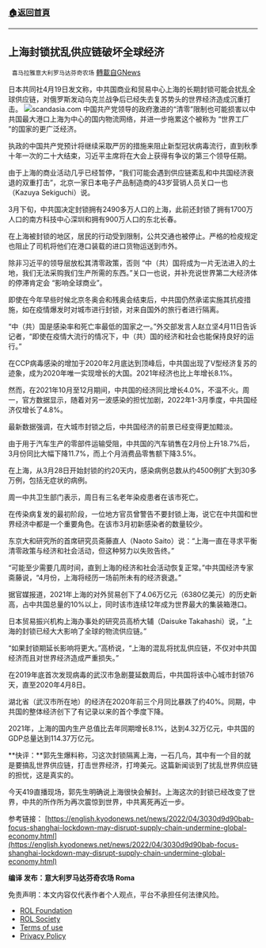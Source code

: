 ###  [:house:返回首頁](https://github.com/ourhimalayas/txt)
---


## 上海封锁扰乱供应链破坏全球经济
` 喜马拉雅意大利罗马达芬奇农场` [轉載自GNews](https://gnews.org/zh-hans/2374786/)

日本共同社4月19日发文称，中共国商业和贸易中心上海的长期封锁可能会扰乱全球供应链，对俄罗斯发动乌克兰战争后已经失去复苏势头的世界经济造成沉重打击。
![](https://assets.gnews.org/wp-content/uploads/2022/04/s.jpg)scandasia.com
中国共产党领导的政府激进的“清零”限制也可能损害以中共国最大港口上海为中心的国内物流网络，并进一步拖累这个被称为 “世界工厂 ”的国家的更广泛经济。

执政的中国共产党预计将继续采取严厉的措施来阻止新型冠状病毒流行，直到秋季十年一次的二十大结束，习近平主席将在大会上获得有争议的第三个领导任期。

由于上海的商业活动几乎已经暂停，“我们可能会遇到供应链紊乱和中共国经济衰退的双重打击”，北京一家日本电子产品制造商的43岁营销人员关口一也（Kazuya Sekiguchi）说。

3月下旬，中共国决定封锁拥有2490多万人口的上海，此前还封锁了拥有1700万人口的南方科技中心深圳和拥有900万人口的东北长春。

在上海被封锁的地区，居民的行动受到限制，公共交通也被停止。严格的检疫规定也阻止了司机将他们在港口装载的进口货物运送到市外。

除非习近平的领导层放松其清零政策，否则 “中（共）国将成为一片无法进入的土地，我们无法采购我们生产所需的东西。”关口一也说，并补充说世界第二大经济体的停滞肯定会 “影响全球商业”。

即使在今年早些时候北京冬奥会和残奥会结束后，中共国仍然承诺实施其抗疫措施，如在疫情爆发时对城市进行封锁，对来自国外的旅行者进行隔离。

“中（共）国是感染率和死亡率最低的国家之一。”外交部发言人赵立坚4月11日告诉记者，“即使在疫情大流行的情况下，中（共）国的经济和社会也能保持良好的运行。”

在CCP病毒感染的增加于2020年2月底达到顶峰后，中共国出现了V型经济复苏的迹象，成为2020年唯一实现增长的大国。2021年经济也比上年增长8.1%。

然而，在2021年10月至12月期间，中共国的经济同比增长4.0%，不温不火。周一，官方数据显示，随着对另一波感染的担忧加剧，2022年1-3月季度，中共国经济仅增长了4.8%。

最新数据强调，在大城市封锁之后，中共国经济的前景已经变得更加黯淡。

由于用于汽车生产的零部件运输受阻，中共国的汽车销售在2月份上升18.7%后，3月份同比大幅下降11.7%，而上个月消费品零售额下降3.5%。

在上海，从3月28日开始封锁的约20天内，感染病例总数从约4500例扩大到30多万例，包括无症状的病例。

周一中共卫生部门表示，周日有三名老年染疫患者在该市死亡。

在传染病复发的最初阶段，一位地方官员曾警告不要封锁上海，说它在中共国和世界经济中都是一个重要角色。在该市3月初新感染者的数量较少。

东京大和研究所的首席研究员斋藤直人（Naoto Saito）说：“上海一直在寻求平衡清零政策与经济和社会活动，但这种努力以失败告终。”

“可能至少需要几周时间，直到上海的经济和社会活动恢复正常。”中共国经济专家斋藤说，“4月份，上海将经历一场前所未有的经济衰退。”

据官媒报道，2021年上海的对外贸易创下了4.06万亿元（6380亿美元）的历史新高，占中共国总量的10%以上，同时该市连续12年成为世界最大的集装箱港口。

日本贸易振兴机构上海办事处的研究员高桥大辅（Daisuke Takahashi）说，“上海的封锁已经大大影响了全球的物流供应链。”

“如果封锁期延长影响将更大。”高桥说，“上海的混乱将扰乱供应链，不仅对中共国经济而且对世界经济造成严重损失。”

在2019年底首次发现病毒的武汉市急剧蔓延数周后，中共国将该中心城市封锁76天，直至2020年4月8日。

湖北省（武汉市所在地）的经济在2020年前三个月同比暴跌了约40%。同期，中共国的整体经济创下了有记录以来的首个季度下降。

2021年，上海的国内生产总值比去年同期增长8.1%，达到4.32万亿元，中共国的GDP总量达到114.37万亿元。

**快评：**郭先生爆料称，习这次封锁隔离上海，一石几鸟，其中有一个目的就是要搞乱世界供应链，打击世界经济，打垮美元。这篇新闻谈到了扰乱世界供应链的担忧，这是真实的。

今天419直播现场，郭先生明确说上海很快会解封。上海这次的封锁已经改变了世界，中共的所作所为再次震惊到世界，中共离死再近一步。

参考链接：
[https://english.kyodonews.net/news/2022/04/3030d9d90bab-focus-shanghai-lockdown-may-disrupt-supply-chain-undermine-global-economy.html](https://english.kyodonews.net/news/2022/04/3030d9d90bab-focus-shanghai-lockdown-may-disrupt-supply-chain-undermine-global-economy.html)

**编译 发布：意大利罗马达芬奇农场 Roma**

 

免责声明：本文内容仅代表作者个人观点，平台不承担任何法律风险。

- [ROL Foundation](https://rolfoundation.org/)
- [ROL Society](https://rolsociety.org/)
- [Terms of use](https://gnews.org/terms-of-use-3/)
- [Privacy Policy](https://gnews.org/privacy-policy/)
